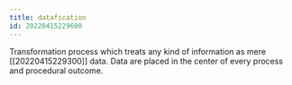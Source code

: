 ```yaml
---
title: datafication
id: 20220415229600
---
```


Transformation process which treats any kind of information as mere [[20220415229300]] data. Data are placed in the center of every process and procedural outcome. 
